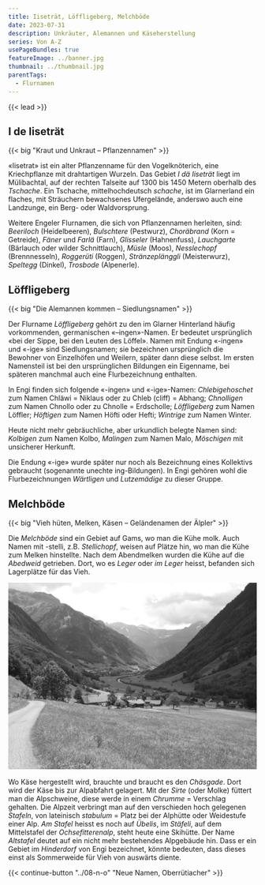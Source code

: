 ```yaml
---
title: Iiseträt, Löffligeberg, Melchböde
date: 2023-07-31
description: Unkräuter, Alemannen und Käseherstellung
series: Von A-Z
usePageBundles: true
featureImage: ../banner.jpg
thumbnail: ../thumbnail.jpg
parentTags:
  - Flurnamen
---
```


{{< lead >}}

## I de Iiseträt

{{< big "Kraut und Unkraut – Pflanzennamen" >}}

«Iisetrat» ist ein alter Pflanzenname für den Vogelknöterich, eine
Kriechpflanze mit drahtartigen Wurzeln. Das Gebiet *I dä Iiseträt*
liegt im Mülibachtal, auf der rechten Talseite auf 1300 bis 1450
Metern oberhalb des *Tschache*. Ein Tschache, mittelhochdeutsch
*schache*, ist im Glarnerland ein flaches, mit Sträuchern bewachsenes
Ufergelände, anderswo auch eine Landzunge, ein Berg- oder
Waldvorsprung.

Weitere Engeler Flurnamen, die sich von Pflanzennamen herleiten, sind:
*Beeriloch* (Heidelbeeren), *Bulschtere* (Pestwurz), *Choräbrand*
(Korn = Getreide), *Fäner* und *Farlä* (Farn), *Glisseler*
(Hahnenfuss), *Lauchgarte* (Bärlauch oder wilder Schnittlauch),
*Müsle* (Moos), *Nesslechopf* (Brennnesseln), *Roggerüti* (Roggen),
*Stränzeplänggli* (Meisterwurz), *Speltegg* (Dinkel), *Trosbode*
(Alpenerle).

## Löffligeberg

{{< big "Die Alemannen kommen – Siedlungsnamen" >}}

Der Flurname *Löffligeberg* gehört zu den im Glarner Hinterland häufig
vorkommenden, germanischen «–ingen»-Namen. Er bedeutet ursprünglich
«bei der Sippe, bei den Leuten des Löffel». Namen mit Endung «-ingen»
und «-ige» sind Siedlungsnamen; sie bezeichnen ursprünglich die
Bewohner von Einzelhöfen und Weilern, später dann diese selbst. Im
ersten Namensteil ist bei den ursprünglichen Bildungen ein Eigenname,
bei späteren manchmal auch eine Flurbezeichnung enthalten.

In Engi finden sich folgende «-ingen» und «-ige»-Namen:
*Chlebigehoschet* zum Namen Chläwi = Niklaus oder zu Chleb (cliff) =
Abhang; *Chnolligen* zum Namen Chnollo oder zu Chnolle = Erdscholle;
*Löffligeberg* zum Namen Löffler; *Höftigen* zum Namen Höfti oder
Hefti; *Wintrige* zum Namen Winter.

Heute nicht mehr gebräuchliche, aber urkundlich belegte Namen sind:
*Kolbigen* zum Namen Kolbo, *Malingen* zum Namen Malo, *Möschigen* mit
unsicherer Herkunft.

Die Endung «-ige» wurde später nur noch als Bezeichnung eines
Kollektivs gebraucht (sogenannte unechte ing-Bildungen). In Engi
gehören wohl die Flurbezeichnungen *Wärtligen* und *Lutzemädige* zu
dieser Gruppe.

## Melchböde

{{< big "Vieh hüten, Melken, Käsen – Geländenamen der Älpler" >}}

Die *Melchböde* sind ein Gebiet auf Gams, wo man die Kühe molk. Auch
Namen mit -stelli, z.B. *Stellichopf*, weisen auf Plätze hin, wo man
die Kühe zum Melken hinstellte. Nach dem Abendmelken wurden die Kühe
auf die *Abedweid* getrieben. Dort, wo es *Leger* oder *im Leger*
heisst, befanden sich Lagerplätze für das Vieh.

![Der Name «Altstafel» deutet auf ein nicht mehr bestehendes Alpgebäude hin.](p7025704.jpg)

Wo Käse hergestellt wird, brauchte und braucht es den *Chäsgade*. Dort
wird der Käse bis zur Alpabfahrt gelagert. Mit der *Sirte* (oder
Molke) füttert man die Alpschweine, diese werde in einem *Chrumme* =
Verschlag gehalten.  Die Alpzeit verbringt man auf den verschieden
hoch gelegenen *Stafeln*, von lateinisch *stabulum* = Platz bei der
Alphütte oder Weidestufe einer Alp. *Am Stafel* heisst es noch auf
*Übelis*, im *Stäfeli*, auf dem Mittelstafel der *Ochsefitterenalp*,
steht heute eine Skihütte. Der Name *Altstafel* deutet auf ein nicht
mehr bestehendes Alpgebäude hin. Dass er ein Gebiet im *Hinderdorf*
von Engi bezeichnet, könnte bedeuten, dass dieses einst als
Sommerweide für Vieh von auswärts diente.

{{< continue-button "../08-n-o" "Neue Namen, Oberrütiacher" >}}
